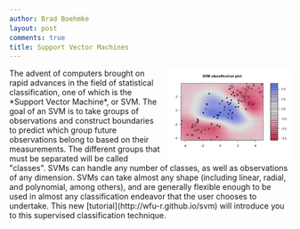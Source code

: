```yaml
---
author: Brad Boehmke
layout: post
comments: true
title: Support Vector Machines
---
```


<img src="/public/images/analytics/svm/unnamed-chunk-13-1.png"  style="float:right; margin: 0px -5px 0px 10px; width: 45%; height: 45%;" />
The advent of computers brought on rapid advances in the field of statistical classification, one of which is the *Support Vector Machine*, or SVM. The goal of an SVM is to take groups of observations and construct boundaries to predict which group future observations belong to based on their measurements. The different groups that must be separated will be called "classes". SVMs can handle any number of classes, as well as observations of any dimension. SVMs can take almost any shape (including linear, radial, and polynomial, among others), and are generally flexible enough to be used in almost any classification endeavor that the user chooses to undertake.  This new [tutorial](http://wfu-r.github.io/svm) will introduce you to this supervised classification technique.
